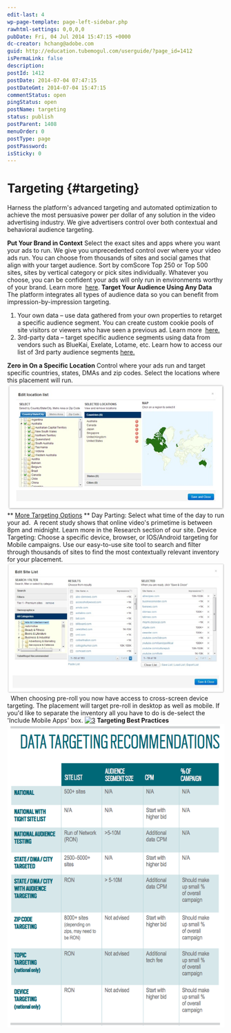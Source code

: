 ```yaml
---
edit-last: 4
wp-page-template: page-left-sidebar.php
rawhtml-settings: 0,0,0,0
pubDate: Fri, 04 Jul 2014 15:47:15 +0000
dc-creator: hchang@adobe.com
guid: http://education.tubemogul.com/userguide/?page_id=1412
isPermaLink: false
description: 
postId: 1412
postDate: 2014-07-04 07:47:15
postDateGmt: 2014-07-04 15:47:15
commentStatus: open
pingStatus: open
postName: targeting
status: publish
postParent: 1408
menuOrder: 0
postType: page
postPassword: 
isSticky: 0
---
```


# Targeting {#targeting}

Harness the platform's advanced targeting and automated optimization to achieve the most persuasive power per dollar of any solution in the video advertising industry. We give advertisers control over both contextual and behavioral audience targeting.

**Put Your Brand in Context**
Select the exact sites and apps where you want your ads to run.&nbsp;We give you unprecedented control over where your&nbsp;video ads run. You can choose from thousands of sites&nbsp;and social games that align with your target audience.&nbsp;Sort by comScore Top 250 or Top 500 sites, sites by&nbsp;vertical category or pick sites individually. Whatever&nbsp;you choose, you can be confident your ads will only run&nbsp;in environments worthy of your brand. Learn more&nbsp; [here](contextual/user-guideplanningtargetingcontextual.md). **Target Your Audience Using Any Data** The platform integrates all types of audience data so you can benefit from impression-by-impression targeting.

1. Your own data – use data gathered from your own properties to retarget a specific audience segment. You can create custom cookie pools of site visitors or viewers who have seen a previous ad. Learn more&nbsp; [here.](retargeting/user-guideplanningtargetingretargeting.md)
1. 3rd-party data – target specific audience segments using data from vendors such as BlueKai, Exelate, Lotame, etc.&nbsp;Learn how to access our list of 3rd party audience segments [here.](behavioral/user-guideplanningtargetingbehavioral.md)

**Zero in On a Specific Location**
Control where your ads run and target specific countries, states, DMAs and zip codes.&nbsp;Select the locations where this placement will run. [ ![1](assets/1.jpg)](assets/1.jpg) ** [More Targeting Options](targeting-options/user-guideplanningtargetingtargeting-options.md) **
Day Parting: Select what time of the day to run your ad. &nbsp;A recent study shows that online video's primetime is between 8pm and midnight. Learn more in the Research section of our site. Device Targeting: Choose a specific device, browser, or IOS/Android targeting for Mobile campaigns. Use our easy-to-use site tool to search and filter through thousands of sites to find the most contextually relevant inventory for your placement. [ ![2](assets/2-1024x613.jpg)](assets/2.jpg) &nbsp; When choosing pre-roll you now have access to cross-screen device targeting. The placement will target pre-roll in desktop as well as mobile. If you'd like to separate the inventory all you have to do is de-select the 'Include Mobile Apps' box. [ ![3](assets/3.png)](assets/3.png) **Targeting Best Practices** [ ![Data Targeting Recommendations](assets/data-targeting-recommendations.png)](assets/data-targeting-recommendations.png) &nbsp; 